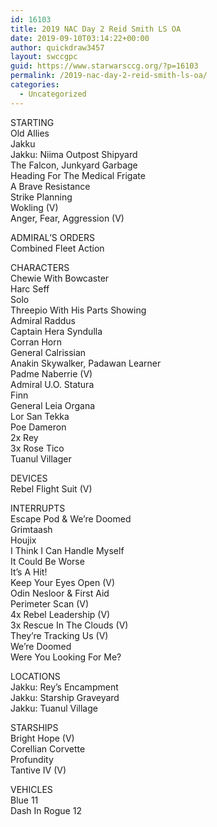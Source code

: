 ```yaml
---
id: 16103
title: 2019 NAC Day 2 Reid Smith LS OA
date: 2019-09-10T03:14:22+00:00
author: quickdraw3457
layout: swccgpc
guid: https://www.starwarsccg.org/?p=16103
permalink: /2019-nac-day-2-reid-smith-ls-oa/
categories:
  - Uncategorized
---
```

STARTING  
Old Allies  
Jakku  
Jakku: Niima Outpost Shipyard  
The Falcon, Junkyard Garbage  
Heading For The Medical Frigate  
A Brave Resistance  
Strike Planning  
Wokling (V)  
Anger, Fear, Aggression (V)

ADMIRAL&#8217;S ORDERS  
Combined Fleet Action

CHARACTERS  
Chewie With Bowcaster  
Harc Seff  
Solo  
Threepio With His Parts Showing  
Admiral Raddus  
Captain Hera Syndulla  
Corran Horn  
General Calrissian  
Anakin Skywalker, Padawan Learner  
Padme Naberrie (V)  
Admiral U.O. Statura  
Finn  
General Leia Organa  
Lor San Tekka  
Poe Dameron  
2x Rey  
3x Rose Tico  
Tuanul Villager

DEVICES  
Rebel Flight Suit (V)

INTERRUPTS  
Escape Pod & We&#8217;re Doomed  
Grimtaash  
Houjix  
I Think I Can Handle Myself  
It Could Be Worse  
It&#8217;s A Hit!  
Keep Your Eyes Open (V)  
Odin Nesloor & First Aid  
Perimeter Scan (V)  
4x Rebel Leadership (V)  
3x Rescue In The Clouds (V)  
They&#8217;re Tracking Us (V)  
We&#8217;re Doomed  
Were You Looking For Me?

LOCATIONS  
Jakku: Rey&#8217;s Encampment  
Jakku: Starship Graveyard  
Jakku: Tuanul Village

STARSHIPS  
Bright Hope (V)  
Corellian Corvette  
Profundity  
Tantive IV (V)

VEHICLES  
Blue 11  
Dash In Rogue 12